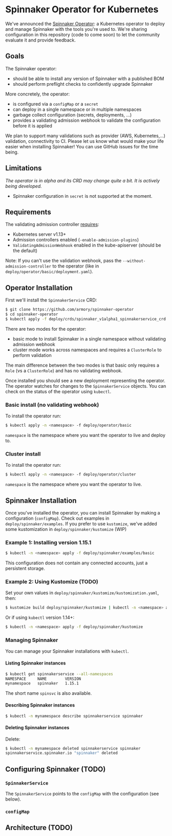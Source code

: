 # Spinnaker Operator for Kubernetes

We've announced the [Spinnaker Operator](https://blog.armory.io/spinnaker-operator/): a Kubernetes operator to deploy and manage Spinnaker with the tools you're used to. We're sharing configuration in this repository (code to come soon) to let the community evaluate it and provide feedback.

## Goals
The Spinnaker operator:
- should be able to install any version of Spinnaker with a published BOM
- should perform preflight checks to confidently upgrade Spinnaker

More concretely, the operator:
- is configured via a `configMap` or a `secret`
- can deploy in a single namespace or in multiple namespaces
- garbage collect configuration (secrets, deployments, ...)
- provides a validating admission webhook to validate the configuration before it is applied

We plan to support many validations such as provider (AWS, Kubernetes,...) validation, connectivity to CI. Please let us know what would make your life easier when installing Spinnaker! You can use GitHub issues for the time being.


## Limitations
*The operator is in alpha and its CRD may change quite a bit. It is actively being developed.*
- Spinnaker configuration in `secret` is not supported at the moment.

## Requirements
The validating admission controller [requires](https://kubernetes.io/docs/reference/access-authn-authz/extensible-admission-controllers/#prerequisites):
- Kubernetes server v1.13+
- Admission controllers enabled (`-enable-admission-plugins`)
- `ValidatingAdmissionWebhook` enabled in the kube-apiserver (should be the default)

Note: If you can't use the validation webhook, pass the `--without-admission-controller` to the operator (like in `deploy/operator/basic/deployment.yaml`).

## Operator Installation

First we'll install the `SpinnakerService` CRD:

```bash
$ git clone https://github.com/armory/spinnaker-operator
$ cd spinnaker-operator
$ kubectl apply -f deploy/crds/spinnaker_v1alpha1_spinnakerservice_crd.yaml
```

There are two modes for the operator:
- basic mode to install Spinnaker in a single namespace without validating admission webhook
- cluster mode works across namespaces and requires a `ClusterRole` to perform validation

The main difference between the two modes is that basic only requires a `Role` (vs a `ClusterRole`) and has no validating webhook.

Once installed you should see a new deployment representing the operator. The operator watches for changes to the `SpinnakerService` objects. You can check on the status of the operator using `kubectl`.

### Basic install (no validating webhook)
To install the operator run:

```bash
$ kubectl apply -n <namespace> -f deploy/operator/basic
```

`namespace` is the namespace where you want the operator to live and deploy to.

### Cluster install
To install the operator run:

```bash
$ kubectl apply -n <namespace> -f deploy/operator/cluster
```

`namespace` is the namespace where you want the operator to live.


## Spinnaker Installation

Once you've installed the operator, you can install Spinnaker by making a configuration (`configMap`). Check out examples in `deploy/spinnaker/examples`. If you prefer to use `kustomize`, we've added some kustomization in `deploy/spinnaker/kustomize` (WIP)


### Example 1: Installing version 1.15.1

```bash
$ kubectl -n <namespace> apply -f deploy/spinnaker/examples/basic
```

This configuration does not contain any connected accounts, just a persistent storage. 

### Example 2: Using Kustomize (TODO)

Set your own values in `deploy/spinnaker/kustomize/kustomization.yaml`, then:
 

```bash
$ kustomize build deploy/spinnaker/kustomize | kubectl -n <namespace> apply -f -
```

Or if using `kubectl` version 1.14+:
```bash
$ kubectl -n <namespace> apply -f deploy/spinnaker/kustomize
```


### Managing Spinnaker

You can manage your Spinnaker installations with `kubectl`. 

#### Listing Spinnaker instances
```bash
$ kubectl get spinnakerservice --all-namespaces
NAMESPACE     NAME        VERSION
mynamespace   spinnaker   1.15.1
```

The short name `spinsvc` is also available.

#### Describing Spinnaker instances
```bash
$ kubectl -n mynamespace describe spinnakerservice spinnaker
```

#### Deleting Spinnaker instances
Delete:
```bash
$ kubectl -n mynamespace deleted spinnakerservice spinnaker
spinnakerservice.spinnaker.io "spinnaker" deleted
```


## Configuring Spinnaker (TODO)

### `SpinnakerService`

The `SpinnakerService` points to the `configMap` with the configuration (see below).

### `configMap`

## Architecture (TODO)
